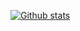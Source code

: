 <!-- ![DoubleTroulePy (720 x 90 px) (7200 x 900 px)](https://user-images.githubusercontent.com/73990389/141691793-262e212d-22d4-402c-908b-192b2897698b.png) -->
[![Github stats](https://github-readme-stats.vercel.app/api?username=doubletroublepy&theme=gruvbox&show_icons=true)](https://github.com/DoubleTroublePy/DoubleTroublePy)

<!--
**DoubleTroublePy/DoubleTroublePy** is a ✨ _special_ ✨ repository because its `README.md` (this file) appears on your GitHub profile.

Here are some ideas to get you started:

- 🔭 I’m currently working on ...
- 🌱 I’m currently learning ...
- 👯 I’m looking to collaborate on ...
- 🤔 I’m looking for help with ...
- 💬 Ask me about ...
- 📫 How to reach me: ...
- 😄 Pronouns: ...
- ⚡ Fun fact: ...
-->
